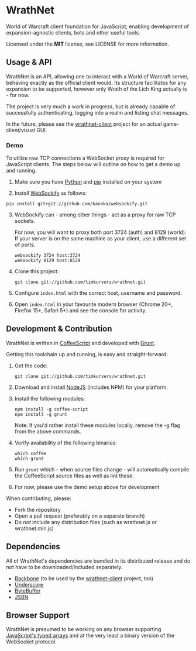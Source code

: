 WrathNet
========

World of Warcraft client foundation for JavaScript, enabling development of expansion-agnostic clients, bots and other useful tools.

Licensed under the **MIT** license, see LICENSE for more information.


Usage & API
-----------

WrathNet is an API, allowing one to interact with a World of Warcraft server, behaving exactly as the official client would. Its structure facilitates for any expansion to be supported, however only Wrath of the Lich King actually is - for now.

The project is very much a work in progress, but is already capable of successfully authenticating, logging into a realm and listing chat messages.

In the future, please see the [wrathnet-client](https://github.com/timkurvers/wrathnet-client) project for an actual game-client/visual GUI.


### Demo

To utilize raw TCP connections a WebSocket proxy is required for JavaScript clients. The steps below will outline on how to get a demo up and running.

1. Make sure you have [Python](http://python.org/) and [pip](http://www.pip-installer.org/) installed on your system

2. Install [WebSockify](https://github.com/kanaka/websockify/) as follows:

  ```shell
  pip install git+git://github.com/kanaka/websockify.git
  ```

3. WebSockify can - among other things - act as a proxy for raw TCP sockets.

   For now, you will want to proxy both port 3724 (auth) and 8129 (world). If your server is on the same machine as your client, use a different set of ports.

   ```shell
   websockify 3724 host:3724
   websockify 8129 host:8129
   ```

4. Clone this project:

   ```shell
   git clone git://github.com/timkurvers/wrathnet.git
   ```

5. Configure `index.html` with the correct host, username and password.

6. Open `index.html` in your favourite modern browser (Chrome 20+, Firefox 15+, Safari 5+) and see the console for activity.


Development & Contribution
--------------------------

WrathNet is written in [CoffeeScript](http://coffeescript.org/) and developed with [Grunt](http://gruntjs.com/).

Getting this toolchain up and running, is easy and straight-forward:

1. Get the code:

   ```shell
   git clone git://github.com/timkurvers/wrathnet.git
   ```

2. Download and install [NodeJS](http://nodejs.org/#download) (includes NPM) for your platform.

3. Install the following modules:

   ```shell
   npm install -g coffee-script
   npm install -g grunt
   ```

   Note: If you'd rather install these modules locally, remove the -g flag from the above commands.

4. Verify availability of the following binaries:

   ```shell
   which coffee
   which grunt
   ```

5. Run `grunt` which - when source files change - will automatically compile the CoffeeScript source files as well as lint these.

6. For now, please use the demo setup above for development


When contributing, please:

* Fork the repository
* Open a pull request (preferably on a separate branch)
* Do *not* include any distribution files (such as wrathnet.js or wrathnet.min.js)


Dependencies
------------

All of WrathNet's dependencies are bundled in its distributed release and do not have to be downloaded/included separately.

* [Backbone](http://backbonejs.org/) (to be used by the [wrathnet-client](https://github.com/timkurvers/wrathnet-client) project, too)
* [Underscore](http://underscorejs.org/)
* [ByteBuffer](https://github.com/timkurvers/byte-buffer)
* [JSBN](https://github.com/timkurvers/jsbn)


Browser Support
---------------

WrathNet is presumed to be working on any browser supporting [JavaScript's typed arrays](http://caniuse.com/#search=typed%20arrays) and at the very least a binary version of the WebSocket protocol.
